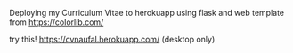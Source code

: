 Deploying my Curriculum Vitae to herokuapp using flask and web template from https://colorlib.com/

try this!
https://cvnaufal.herokuapp.com/ (desktop only)
